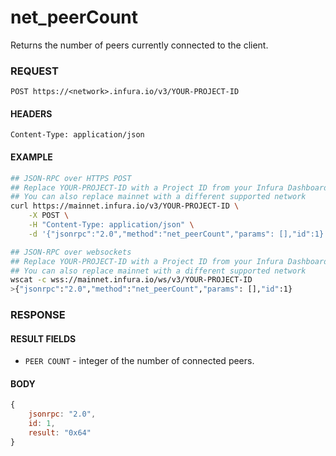 # net_peerCount

Returns the number of peers currently connected to the client.

### REQUEST

`POST https://<network>.infura.io/v3/YOUR-PROJECT-ID`

#### HEADERS

`Content-Type: application/json`

#### EXAMPLE
```bash
## JSON-RPC over HTTPS POST
## Replace YOUR-PROJECT-ID with a Project ID from your Infura Dashboard
## You can also replace mainnet with a different supported network
curl https://mainnet.infura.io/v3/YOUR-PROJECT-ID \
    -X POST \
    -H "Content-Type: application/json" \
    -d '{"jsonrpc":"2.0","method":"net_peerCount","params": [],"id":1}'

## JSON-RPC over websockets
## Replace YOUR-PROJECT-ID with a Project ID from your Infura Dashboard
## You can also replace mainnet with a different supported network
wscat -c wss://mainnet.infura.io/ws/v3/YOUR-PROJECT-ID
>{"jsonrpc":"2.0","method":"net_peerCount","params": [],"id":1}
```

### RESPONSE

#### RESULT FIELDS
- `PEER COUNT` - integer of the number of connected peers.

#### BODY

```js
{
    jsonrpc: "2.0",
    id: 1,
    result: "0x64"
}
```
